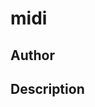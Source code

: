 # midi

## Author

<!-- Insert Your Name Here -->

## Description

<!-- Describe your example here -->
